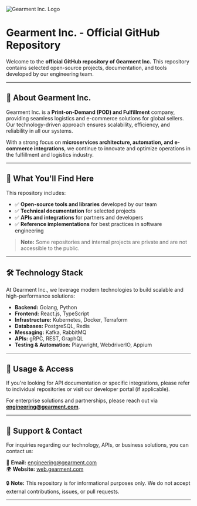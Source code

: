![Gearment Inc. Logo](https://cdn-cms.geaflare.com/img/assets/7a48550b-3b74-498b-9889-399a0416fec5/logo-GM-Horizontal.png?format=webp)  

# Gearment Inc. - Official GitHub Repository  

Welcome to the **official GitHub repository of Gearment Inc.** This repository contains selected open-source projects, documentation, and tools developed by our engineering team.  

---

## 🚀 About Gearment Inc.  
Gearment Inc. is a **Print-on-Demand (POD) and Fulfillment** company, providing seamless logistics and e-commerce solutions for global sellers. Our technology-driven approach ensures scalability, efficiency, and reliability in all our systems.  

With a strong focus on **microservices architecture, automation, and e-commerce integrations**, we continue to innovate and optimize operations in the fulfillment and logistics industry.  

---

## 📂 What You'll Find Here  
This repository includes:  

- ✅ **Open-source tools and libraries** developed by our team  
- ✅ **Technical documentation** for selected projects  
- ✅ **APIs and integrations** for partners and developers  
- ✅ **Reference implementations** for best practices in software engineering  

> **Note:** Some repositories and internal projects are private and are not accessible to the public.  

---

## 🛠 Technology Stack  
At Gearment Inc., we leverage modern technologies to build scalable and high-performance solutions:  

- **Backend:** Golang, Python  
- **Frontend:** React.js, TypeScript  
- **Infrastructure:** Kubernetes, Docker, Terraform  
- **Databases:** PostgreSQL, Redis  
- **Messaging:** Kafka, RabbitMQ  
- **APIs:** gRPC, REST, GraphQL  
- **Testing & Automation:** Playwright, WebdriverIO, Appium  

---

## 📖 Usage & Access  
If you're looking for API documentation or specific integrations, please refer to individual repositories or visit our developer portal (if applicable).  

For enterprise solutions and partnerships, please reach out via **[engineering@gearment.com](mailto:engineering@gearment.com)**.  

---

## 📌 Support & Contact  
For inquiries regarding our technology, APIs, or business solutions, you can contact us:  

📧 **Email:** [engineering@gearment.com](mailto:engineering@gearment.com)  
🌍 **Website:** [web.gearment.com](https://web.gearment.com)  

🔒 **Note:** This repository is for informational purposes only. We do not accept external contributions, issues, or pull requests.  

---
